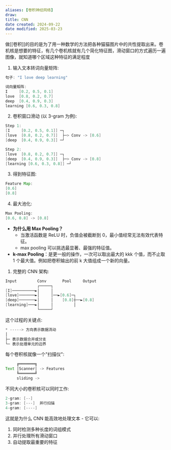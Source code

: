 ```yaml
---
aliases: [卷积神经网络]
draw: 
title: CNN
date created: 2024-09-22
date modified: 2025-03-23
---
```


做[[卷积]]的目的是为了用一种数学的方法把各种猫猫图片中的共性提取出来。卷机核是想要的特征，有几个卷机核就有几个简化特征图，滑动窗口的方式遍历一遍图像，就知道哪个区域这种特征的满足程度

1. 输入文本转词向量矩阵:

```Java
句子: "I love deep learning"

词向量矩阵:
I     [0.2, 0.5, 0.1]
love  [0.8, 0.2, 0.7]     
deep  [0.4, 0.9, 0.3]     
learning [0.6, 0.3, 0.8]  
```

2. 卷积窗口滑动 (以 3-gram 为例):

```Java
Step 1:
[I     [0.2, 0.5, 0.1]] ─┐
[love  [0.8, 0.2, 0.7]]  ├─> Conv -> [0.6]
[deep  [0.4, 0.9, 0.3]] ─┘

Step 2:
[love  [0.8, 0.2, 0.7]] ─┐
[deep  [0.4, 0.9, 0.3]]  ├─> Conv -> [0.8]
[learning [0.6, 0.3, 0.8]] ─┘
```

3. 得到特征图:

```Java
Feature Map:
[0.6]
[0.8]
```

4. 最大池化:

```Java
Max Pooling:
[0.6, 0.8] -> [0.8]
```

- **为什么用 Max Pooling？**
    - 当激活函数是 ReLU 时，负值会被截断到 0，最小值经常无法有效代表特征。
    - max pooling 可以挑选最显著、最强的特征值。
- **k-max Pooling**：是更一般的操作，一次可以取出最大的 kkk 个值，而不止取 1 个最大值。例如把卷积输出的前 k 大值组成一个新的向量。

1. 完整的 CNN 架构:

```Java
Input         Conv       Pool     Output
              ┌─────┐      
[I]──────────►│     │      
[love]───────►│     │──►[0.6]─┐     
[deep]───────►│     │    [0.8]┼──►[0.8]
[learning]───►│     │         │     
              └─────┘         
```

这个过程的关键点:

```Java
* -----> 方向表示数据流动
│
├─ 表示数据合并或分支
└─ 表示处理单元的边界
```

每个卷积核就像一个"扫描仪":

```Java
     ╔═══════╗
Text │Scanner│ -> Features
     ╚═══════╝
     sliding ->
```

不同大小的卷积核可以同时工作:

```Java
2-gram: [--]
3-gram: [---]  并行扫描
4-gram: [----]
```

这就是为什么 CNN 能高效地处理文本 - 它可以:

1. 同时检测多种长度的词组模式
2. 并行处理所有滑动窗口
3. 自动提取最重要的特征
